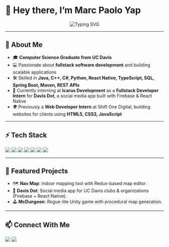 # 👋 Hey there, I’m Marc Paolo Yap  

<p align="center">
  <img src="https://readme-typing-svg.demolab.com?font=Fira+Code&weight=500&size=22&pause=1000&color=00C2FF&center=true&vCenter=true&width=435&lines=Software+Engineer;Fullstack+Developer;Always+Learning+%26+Building" alt="Typing SVG" />
</p>

---

## 🚀 About Me  
- 🎓 **Computer Science Graduate from UC Davis**  
- 💻 Passionate about **fullstack software development** and building scalable applications  
- 🛠️ Skilled in **Java, C++, C#, Python, React Native, TypeScript, SQL, Spring Boot, Maven, REST APIs**  
- 🌱 Currently interning at **Icarus Development** as a **Fullstack Developer Intern** for **Davis Dot**, a social media app built with Firebase & React Native  
- 🌍 Previously a **Web Developer Intern** at Shift One Digital, building websites for clients using **HTML5, CSS3, JavaScript**  

---

## ⚡ Tech Stack  
<p>
  <img src="https://img.shields.io/badge/Java-orange?style=for-the-badge&logo=java&logoColor=white" />
  <img src="https://img.shields.io/badge/Spring%20Boot-6DB33F?style=for-the-badge&logo=spring&logoColor=white" />
  <img src="https://img.shields.io/badge/React_Native-61DAFB?style=for-the-badge&logo=react&logoColor=black" />
  <img src="https://img.shields.io/badge/TypeScript-007ACC?style=for-the-badge&logo=typescript&logoColor=white" />
  <img src="https://img.shields.io/badge/Firebase-ffca28?style=for-the-badge&logo=firebase&logoColor=black" />
  <img src="https://img.shields.io/badge/MySQL-005C84?style=for-the-badge&logo=mysql&logoColor=white" />
  <img src="https://img.shields.io/badge/Git-F05032?style=for-the-badge&logo=git&logoColor=white" />
</p>

---

## 🌟 Featured Projects  
- 🗺️ **Nav Map**: Indoor mapping tool with Redux-based map editor.  
- 📱 **Davis Dot**: Social media app for UC Davis clubs & organizations (Firebase + React Native).  
- 🕹️ **McDungeon**: Rogue-lite Unity game with procedural map generation.  

---

## 📫 Connect With Me  
<p>
  <a href="https://www.linkedin.com/in/marc-paolo-yap/"><img src="https://img.shields.io/badge/LinkedIn-blue?style=for-the-badge&logo=linkedin&logoColor=white" /></a>
  <a href="mailto:paoloyap22@gmail.com"><img src="https://img.shields.io/badge/Email-red?style=for-the-badge&logo=gmail&logoColor=white" /></a>
</p>
